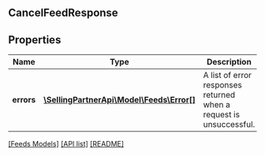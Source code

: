 ## CancelFeedResponse

## Properties

Name | Type | Description | Notes
------------ | ------------- | ------------- | -------------
**errors** | [**\SellingPartnerApi\Model\Feeds\Error[]**](Error.md) | A list of error responses returned when a request is unsuccessful. | [optional]

[[Feeds Models]](../) [[API list]](../../Api) [[README]](../../../README.md)
